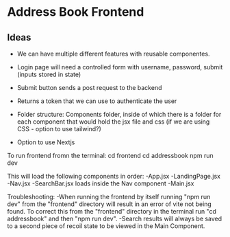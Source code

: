 # Address Book Frontend

## Ideas

- We can have multiple different features with reusable componentes.
- Login page will need a controlled form with username, password, submit (inputs stored in state)
- Submit button sends a post request to the backend 
- Returns a token that we can use to authenticate the user

- Folder structure: Components folder, inside of which there is a folder for each component that would hold the jsx file and css (if we are using CSS - option to use tailwind?)
- Option to use Nextjs 

To run frontend fromn the terminal:
cd frontend
cd addressbook
npm run dev

This will load the following components in order:
-App.jsx
-LandingPage.jsx
-Nav.jsx
  -SearchBar.jsx loads inside the Nav component
-Main.jsx

Troubleshooting:
-When running the frontend by itself running "npm run dev" from the "frontend" directory will result in an error of vite not being found. To correct this from the "frontend" directory in the terminal run "cd addressbook" and then "npm run dev".
-Search results will always be saved to a second piece of recoil state to be viewed in the Main Component.